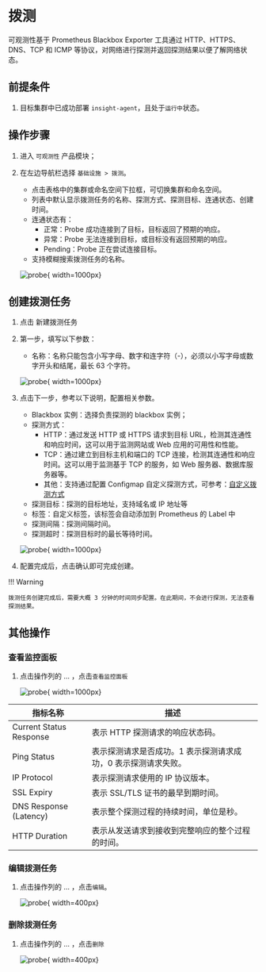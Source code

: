 # 拨测

可观测性基于 Prometheus Blackbox Exporter 工具通过 HTTP、HTTPS、DNS、TCP 和 ICMP 等协议，对网络进行探测并返回探测结果以便了解网络状态。

## 前提条件

1. 目标集群中已成功部署 `insight-agent`，且处于`运行中`状态。

## 操作步骤

1. 进入 `可观测性` 产品模块；
2. 在左边导航栏选择 `基础设施 > 拨测`。

   - 点击表格中的集群或命名空间下拉框，可切换集群和命名空间。
   - 列表中默认显示拨测任务的名称、探测方式、探测目标、连通状态、创建时间。
   - 连通状态有：
       - 正常：Probe 成功连接到了目标，目标返回了预期的响应。
       - 异常：Probe 无法连接到目标，或目标没有返回预期的响应。
       - Pending：Probe 正在尝试连接目标。
   - 支持模糊搜索拨测任务的名称。

    ![probe](https://docs.daocloud.io/daocloud-docs-images/docs/zh/docs/insight/images/probe00.png){ width=1000px}

## 创建拨测任务

1. 点击 新建拨测任务
2. 第一步，填写以下参数：
   - 名称：名称只能包含小写字母、数字和连字符（-），必须以小写字母或数字开头和结尾，最长 63 个字符。

    ![probe](https://docs.daocloud.io/daocloud-docs-images/docs/zh/docs/insight/images/probe01.png){ width=1000px}

3. 点击下一步，参考以下说明，配置相关参数。
   - Blackbox 实例：选择负责探测的 blackbox 实例；
   - 探测方式：
       - HTTP：通过发送 HTTP 或 HTTPS 请求到目标 URL，检测其连通性和响应时间，这可以用于监测网站或 Web 应用的可用性和性能。
       - TCP：通过建立到目标主机和端口的 TCP 连接，检测其连通性和响应时间。这可以用于监测基于 TCP 的服务，如 Web 服务器、数据库服务器等。
       - 其他：支持通过配置 Configmap 自定义探测方式，可参考：[自定义拨测方式](probe-module.md)
   - 探测目标：探测的目标地址，支持域名或 IP 地址等
   - 标签：自定义标签，该标签会自动添加到 Prometheus 的 Label 中
   - 探测间隔：探测间隔时间。
   - 探测超时：探测目标时的最长等待时间。

    ![probe](https://docs.daocloud.io/daocloud-docs-images/docs/zh/docs/insight/images/probe02.png){ width=1000px}

4. 配置完成后，点击确认即可完成创建。

!!! Warning

    拨测任务创建完成后，需要大概 3 分钟的时间同步配置。在此期间，不会进行探测，无法查看探测结果。

## 其他操作

### 查看监控面板

1. 点击操作列的 … ，点击`查看监控面板`

    ![probe](https://docs.daocloud.io/daocloud-docs-images/docs/zh/docs/insight/images/probe03.png){ width=1000px}

| 指标名称 | 描述 |
| -- | -- |
| Current Status Response | 表示 HTTP 探测请求的响应状态码。|
| Ping Status | 表示探测请求是否成功。1 表示探测请求成功，0 表示探测请求失败。 |
| IP Protocol | 表示探测请求使用的 IP 协议版本。 |
| SSL Expiry | 表示 SSL/TLS 证书的最早到期时间。 |
| DNS Response (Latency) | 表示整个探测过程的持续时间，单位是秒。 |
| HTTP Duration | 表示从发送请求到接收到完整响应的整个过程的时间。|

### 编辑拨测任务

1. 点击操作列的 … ，点击`编辑`。

    ![probe](https://docs.daocloud.io/daocloud-docs-images/docs/zh/docs/insight/images/probe04.png){ width=400px}

### 删除拨测任务

1. 点击操作列的 … ，点击`删除`

    ![probe](https://docs.daocloud.io/daocloud-docs-images/docs/zh/docs/insight/images/probe05.png){ width=400px}
